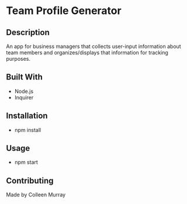 # Team Profile Generator

## Description
An app for business managers that collects user-input information about team members and organizes/displays that information for tracking purposes.

## Built With
 - Node.js
 - Inquirer

## Installation
- npm install

## Usage
- npm start

## Contributing
Made by Colleen Murray

